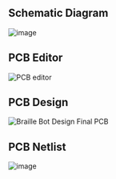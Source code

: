 ## Schematic Diagram
![image](https://github.com/userofmeet/Braille-Bot/assets/154442221/49b29e27-39ec-48d5-a22c-2a701edcb46c)

## PCB Editor
![PCB editor](https://github.com/userofmeet/Braille-Bot/assets/154442221/d05a564e-c241-4ad7-87a9-13086ca2504a)

## PCB Design
![Braille Bot Design Final PCB](https://github.com/userofmeet/Braille-Bot/assets/154442221/40ac8390-aac3-479f-86dd-b43e1ceab63b)

## PCB Netlist
![image](https://github.com/userofmeet/Braille-Bot/assets/154442221/0803c59e-d782-4436-a401-9a2b10271ee0)
